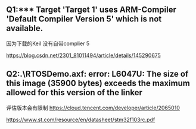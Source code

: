 



## Q1:*** Target 'Target 1' uses ARM-Compiler 'Default Compiler Version 5' which is not available.

因为下载的Keil 没有自带complier 5

https://blog.csdn.net/2301_81011494/article/details/145290675


## Q2:.\RTOSDemo.axf: error: L6047U: The size of this image (35900 bytes) exceeds the maximum allowed for this version of the linker

评估版本会有限制
https://cloud.tencent.com/developer/article/2065010



https://www.st.com/resource/en/datasheet/stm32f103rc.pdf